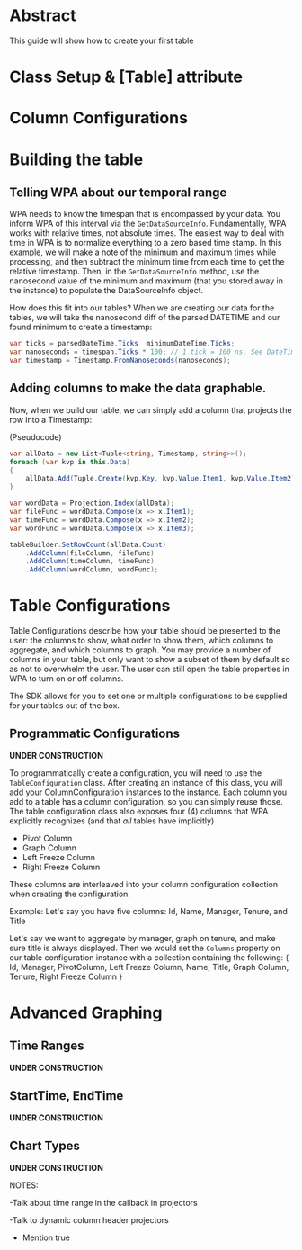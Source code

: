# Abstract
This guide will show how to create your first table


# Class Setup & [Table] attribute

# Column Configurations

# Building the table

## Telling WPA about our temporal range

WPA needs to know the timespan that is encompassed by your data. You inform WPA of this interval via the `GetDataSourceInfo`.
Fundamentally, WPA works with relative times, not absolute times. The easiest way to deal with time in WPA is to normalize everything to a zero based time stamp. In this example, we will make a note of the minimum and maximum times while processing, and then subtract the minimum time from each time to get the relative timestamp.
Then, in the `GetDataSourceInfo` method, use the nanosecond value of the minimum and maximum (that you stored away in the instance) to populate the DataSourceInfo object.

How does this fit into our tables? When we are creating our data for the tables, we will take the nanosecond diff of the parsed DATETIME and our found minimum to create a timestamp:
```` cs
var ticks = parsedDateTime.Ticks  minimumDateTime.Ticks;
var nanoseconds = timespan.Ticks * 100; // 1 tick = 100 ns. See DateTime documentation
var timestamp = Timestamp.FromNanoseconds(nanoseconds);
````

## Adding columns to make the data graphable.

Now, when we build our table, we can simply add a column that projects the row into a Timestamp:

(Pseudocode)

````cs
var allData = new List<Tuple<string, Timestamp, string>>();
foreach (var kvp in this.Data)
{
    allData.Add(Tuple.Create(kvp.Key, kvp.Value.Item1, kvp.Value.Item2));
}

var wordData = Projection.Index(allData);
var fileFunc = wordData.Compose(x => x.Item1);
var timeFunc = wordData.Compose(x => x.Item2);
var wordFunc = wordData.Compose(x => x.Item3);

tableBuilder.SetRowCount(allData.Count)
    .AddColumn(fileColumn, fileFunc)
    .AddColumn(timeColumn, timeFunc)
    .AddColumn(wordColumn, wordFunc);
````

# Table Configurations

Table Configurations describe how your table should be presented to the user: the columns to show, what order to show them, which columns to aggregate, and which columns to graph. You may provide a number of columns in your table, but only want to show a subset of them by default so as not to overwhelm the user. The user can still open the table properties in WPA to turn on or off columns.

The SDK allows for you to set one or multiple configurations to be supplied for your tables out of the box.

## Programmatic Configurations
__UNDER CONSTRUCTION__

To programmatically create a configuration, you will need to use the `TableConfiguration` class. After creating an instance of this class, you will add your ColumnConfiguration instances to the instance. Each column you add to a table has a column configuration, so you can simply reuse those. The table configuration class also exposes four (4) columns that WPA explicitly recognizes (and that *all* tables have implicitly)
* Pivot Column
* Graph Column
* Left Freeze Column
* Right Freeze Column

These columns are interleaved into your column configuration collection when creating the configuration.

Example: Let's say you have five columns: Id, Name, Manager, Tenure, and Title

Let's say we want to aggregate by manager, graph on tenure, and make sure title is always displayed. Then we would set the `Columns` property on our table configuration instance with a collection containing the following:
{ Id, Manager, PivotColumn, Left Freeze Column, Name, Title, Graph Column, Tenure, Right Freeze Column }

# Advanced Graphing
## Time Ranges
__UNDER CONSTRUCTION__
## StartTime, EndTime
__UNDER CONSTRUCTION__
## Chart Types
__UNDER CONSTRUCTION__

NOTES:

-Talk about time range in the callback in projectors

-Talk to dynamic column header projectors

- Mention <CopyLocalLockFileAssemblies>true</CopyLocalLockFileAssemblies>